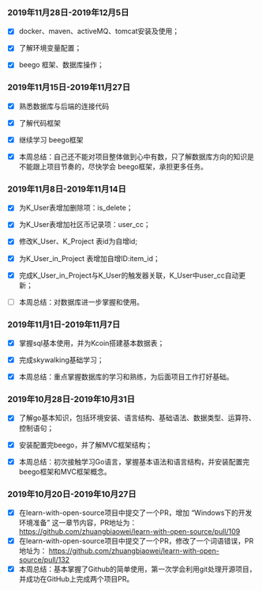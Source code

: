 ### 2019年11月28日-2019年12月5日

- [x] docker、maven、activeMQ、tomcat安装及使用；
- [x] 了解环境变量配置；
- [x] beego 框架、数据库操作；



### 2019年11月15日-2019年11月27日

- [x] 熟悉数据库与后端的连接代码
- [x] 了解代码框架
- [x] 继续学习 beego框架
- [x] 本周总结：自己还不能对项目整体做到心中有数，只了解数据库方向的知识是不能跟上项目节奏的，尽快学会    beego框架，承担更多任务。



### 2019年11月8日-2019年11月14日

- [x] 为K_User表增加删除项：is_delete；
- [x] 为K_User表增加社区币记录项：user_cc；
- [x] 修改K_User、K_Project 表id为自增id;
- [x] 为K_User_in_Project 表增加自增ID:item_id；
- [x] 完成K_User_in_Project与K_User的触发器关联，K_User中user_cc自动更新；
- [ ] 本周总结：对数据库进一步掌握和使用。



### 2019年11月1日-2019年11月7日

- [x] 掌握sql基本使用，并为Kcoin搭建基本数据表；
- [x] 完成skywalking基础学习；
- [x] 本周总结：重点掌握数据库的学习和熟练，为后面项目工作打好基础。



### 2019年10月28日-2019年10月31日

- [x] 了解go基本知识，包括环境安装、语言结构、基础语法、数据类型、运算符、控制语句；
- [x] 安装配置完beego，并了解MVC框架结构；
- [x] 本周总结：初次接触学习Go语言，掌握基本语法和语言结构，并安装配置完beego框架和MVC框架概念。





### 2019年10月20日-2019年10月27日

- [x] 在learn-with-open-source项目中提交了一个PR，增加 “Windows下的开发环境准备” 这一章节内容，PR地址为： https://github.com/zhuangbiaowei/learn-with-open-source/pull/109 
- [x] 在learn-with-open-source项目中提交了一个PR，修改了一个词语错误，PR地址为： https://github.com/zhuangbiaowei/learn-with-open-source/pull/132 
- [x] 本周总结：基本掌握了Github的简单使用，第一次学会利用git处理开源项目，并成功在GitHub上完成两个项目PR。
